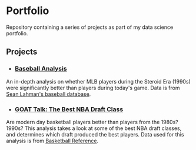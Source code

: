 # Portfolio

Repository containing a series of projects as part of my data science portfolio.



## Projects
- ### [Baseball Analysis](https://github.com/osanchez2323/Portfolio/blob/master/Baseball%20Analysis/Baseball%20Analysis%20Notebook.ipynb)
An in-depth analysis on whether MLB players during the Steroid Era (1990s) were significantly better than players during today's game. Data is from [Sean Lahman's baseball database](http://www.seanlahman.com/baseball-database.html).

- ### [GOAT Talk: The Best NBA Draft Class](https://github.com/osanchez2323/Portfolio/blob/master/NBA%20Draft%20Analysis/NBA%20Draft%20Analysis.ipynb)
Are modern day basketball players better than players from the 1980s? 1990s? This analysis takes a look at some of the best NBA draft classes, and determines which draft produced the best players. Data used for this analysis is from [Basketball Reference](https://www.basketball-reference.com).